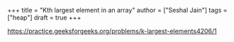 +++
title = "Kth largest element in an array"
author = ["Seshal Jain"]
tags = ["heap"]
draft = true
+++

<https://practice.geeksforgeeks.org/problems/k-largest-elements4206/1>
